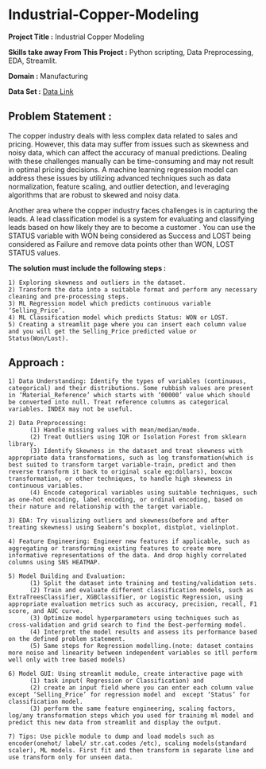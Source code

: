 # Industrial-Copper-Modeling

**Project Title :** Industrial Copper Modeling

**Skills take away From This Project :** Python scripting, Data Preprocessing, EDA, Streamlit.

**Domain :** Manufacturing

**Data Set :** [Data Link](https://docs.google.com/spreadsheets/d/18eR6DBe5TMWU9FnIewaGtsepDbV4BOyr/edit#gid=462557918)

## Problem Statement :
  The copper industry deals with less complex data related to sales and pricing. However, this data may suffer from issues such as skewness and noisy data, which can affect the accuracy of manual predictions. Dealing with these challenges manually can be time-consuming and may not result in optimal pricing decisions. A machine learning regression model can address these issues by utilizing advanced techniques such as data normalization, feature scaling, and outlier detection, and leveraging algorithms that are robust to skewed and noisy data. 
      
Another area where the copper industry faces challenges is in capturing the leads. A lead classification model is a system for evaluating and classifying leads based on how likely they are to become a customer . You can use the STATUS variable with WON being considered as Success and LOST being considered as Failure and remove data points other than WON, LOST STATUS values.

**The solution must include the following steps :**

    1) Exploring skewness and outliers in the dataset.
    2) Transform the data into a suitable format and perform any necessary cleaning and pre-processing steps.
    3) ML Regression model which predicts continuous variable ‘Selling_Price’.
    4) ML Classification model which predicts Status: WON or LOST.
    5) Creating a streamlit page where you can insert each column value and you will get the Selling_Price predicted value or Status(Won/Lost).

## Approach :
    1) Data Understanding: Identify the types of variables (continuous, categorical) and their distributions. Some rubbish values are present in ‘Material_Reference’ which starts with ‘00000’ value which should be converted into null. Treat reference columns as categorical variables. INDEX may not be useful.
    
    2) Data Preprocessing:
          (1) Handle missing values with mean/median/mode.
          (2) Treat Outliers using IQR or Isolation Forest from sklearn library.
          (3) Identify Skewness in the dataset and treat skewness with appropriate data transformations, such as log transformation(which is best suited to transform target variable-train, predict and then reverse transform it back to original scale eg:dollars), boxcox transformation, or other techniques, to handle high skewness in continuous variables.
          (4) Encode categorical variables using suitable techniques, such as one-hot encoding, label encoding, or ordinal encoding, based on their nature and relationship with the target variable.
          
    3) EDA: Try visualizing outliers and skewness(before and after treating skewness) using Seaborn’s boxplot, distplot, violinplot.
    
    4) Feature Engineering: Engineer new features if applicable, such as aggregating or transforming existing features to create more informative representations of the data. And drop highly correlated columns using SNS HEATMAP.
    
    5) Model Building and Evaluation:
          (1) Split the dataset into training and testing/validation sets. 
          (2) Train and evaluate different classification models, such as ExtraTreesClassifier, XGBClassifier, or Logistic Regression, using appropriate evaluation metrics such as accuracy, precision, recall, F1 score, and AUC curve.
          (3) Optimize model hyperparameters using techniques such as cross-validation and grid search to find the best-performing model.
          (4) Interpret the model results and assess its performance based on the defined problem statement.
          (5) Same steps for Regression modelling.(note: dataset contains more noise and linearity between independent variables so itll perform well only with tree based models)
          
    6) Model GUI: Using streamlit module, create interactive page with
          (1) task input( Regression or Classification) and
          (2) create an input field where you can enter each column value except ‘Selling_Price’ for regression model and  except ‘Status’ for classification model.
          (3) perform the same feature engineering, scaling factors, log/any transformation steps which you used for training ml model and predict this new data from streamlit and display the output.
          
    7) Tips: Use pickle module to dump and load models such as encoder(onehot/ label/ str.cat.codes /etc), scaling models(standard scaler), ML models. First fit and then transform in separate line and use transform only for unseen data.
          
    
